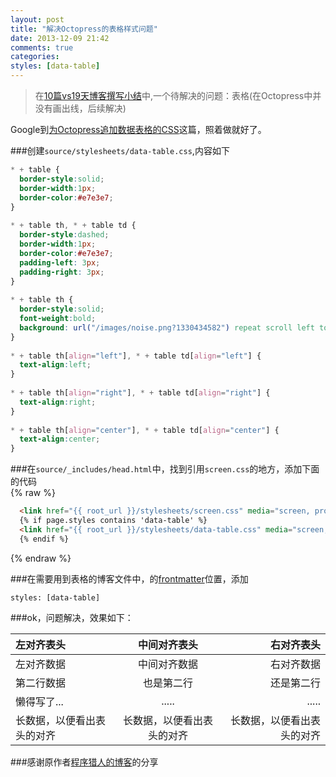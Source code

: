 ```yaml
---
layout: post
title: "解决Octopress的表格样式问题"
date: 2013-12-09 21:42
comments: true
categories: 
styles: [data-table]
---
```

>在[10篇vs19天博客撰写小结]({{site.url}}/blog/2013/11/29/10pian-vs19tian-bo-ke-zhuan-xie-xiao-jie/)中,一个待解决的问题：表格(在Octopress中并没有画出线，后续解决)

Google到[为Octopress追加数据表格的CSS](http://programus.github.io/blog/2012/03/07/add-table-data-css-for-octopress/)这篇，照着做就好了。

<!-- more -->

###创建`source/stylesheets/data-table.css`,内容如下

``` css
* + table {
  border-style:solid;
  border-width:1px;
  border-color:#e7e3e7;
}
 
* + table th, * + table td {
  border-style:dashed;
  border-width:1px;
  border-color:#e7e3e7;
  padding-left: 3px;
  padding-right: 3px;
}
 
* + table th {
  border-style:solid;
  font-weight:bold;
  background: url("/images/noise.png?1330434582") repeat scroll left top #F7F3F7;
}
 
* + table th[align="left"], * + table td[align="left"] {
  text-align:left;
}
 
* + table th[align="right"], * + table td[align="right"] {
  text-align:right;
}
 
* + table th[align="center"], * + table td[align="center"] {
  text-align:center;
}
```

###在`source/_includes/head.html`中，找到引用`screen.css`的地方，添加下面的代码  
{% raw %}
``` html
  <link href="{{ root_url }}/stylesheets/screen.css" media="screen, projection" rel="stylesheet" type="text/css">
  {% if page.styles contains 'data-table' %}
  <link href="{{ root_url }}/stylesheets/data-table.css" media="screen, projection" rel="stylesheet" type="text/css" />
  {% endif %}
```
{% endraw %}

###在需要用到表格的博客文件中，的[frontmatter](http://jekyllrb.com/docs/frontmatter/)位置，添加
```
styles: [data-table]
```

###ok，问题解决，效果如下：

左对齐表头 | 中间对齐表头 | 右对齐表头
:----------|:------------:|----------:
左对齐数据 |中间对齐数据  |右对齐数据
第二行数据 |也是第二行    |还是第二行
懒得写了...|.....         |.....
长数据，以便看出表头的对齐|长数据，以便看出表头的对齐|长数据，以便看出表头的对齐


###感谢原作者[程序猎人的博客](http://programus.github.io/blog/2012/03/07/add-table-data-css-for-octopress/)的分享